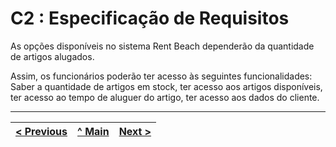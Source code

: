 # C2 : Especificação de Requisitos

As opções disponíveis no sistema Rent Beach dependerão da quantidade de artigos alugados.

Assim, os funcionários poderão ter acesso às seguintes funcionalidades: Saber a quantidade de artigos em stock, ter acesso aos artigos disponíveis, ter acesso ao tempo de aluguer do artigo, ter acesso aos dados do cliente.


---
[< Previous](rei01.md) | [^ Main](https://github.com/exemploTrabalho/reportSIBD/) | [Next >](rei03.md)
:--- | :---: | ---: 
